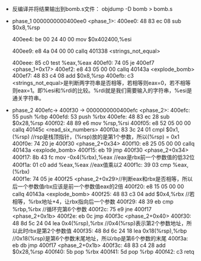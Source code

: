 * 反编译并将结果输出到bomb.s文件：
objdump -D bomb > bomb.s
* phase_1
0000000000400ee0 <phase_1>:
  400ee0:	48 83 ec 08          	sub    $0x8,%rsp

  400ee4:	be 00 24 40 00       	mov    $0x402400,%esi

  400ee9:	e8 4a 04 00 00       	callq  401338 <strings_not_equal>

  400eee:	85 c0                	test   %eax,%eax
  400ef0:	74 05                	je     400ef7 <phase_1+0x17>
  400ef2:	e8 43 05 00 00       	callq  40143a <explode_bomb>
  400ef7:	48 83 c4 08          	add    $0x8,%rsp
  400efb:	c3    
<strings_not_equal>是判断两字符串是否相等，若相等则eax=0，若不相等则eax=1。即%esi和%rdi的比较。%rdi就是我们需要输入的字符串，%esi是通关字符串。

* phase_2
400efc-> 400f30 ->
0000000000400efc <phase_2>:
  400efc:	55                   	push   %rbp
  400efd:	53                   	push   %rbx
  400efe:	48 83 ec 28          	sub    $0x28,%rsp
  400f02:	48 89 e6             	mov    %rsp,%rsi
  400f05:	e8 52 05 00 00       	callq  40145c <read_six_numbers>
  400f0a:	83 3c 24 01          	cmpl   $0x1,(%rsp)          //rsp是栈顶指针，(%rsp)放的是第1个参数，所以(%rsp) = 0x1
  400f0e:	74 20                	je     400f30 <phase_2+0x34>
  400f10:	e8 25 05 00 00       	callq  40143a <explode_bomb>
  400f15:	eb 19                	jmp    400f30 <phase_2+0x34>
  400f17:	8b 43 fc             	mov    -0x4(%rbx),%eax      //eax是rbx前一个参数值的低32位
  400f1a:	01 c0                	add    %eax,%eax            //eax值乘以2
  400f1c:	39 03                	cmp    %eax,(%rbx)          
  400f1e:	74 05                	je     400f25 <phase_2+0x29>//判断eax和rbx是否相等，所以后一个参数值rbx应该是前一个参数值eax的2倍
  400f20:	e8 15 05 00 00       	callq  40143a <explode_bomb>
  400f25:	48 83 c3 04          	add    $0x4,%rbx            //若相等，%rbx地址+4，让rbx指向后一个参数
  400f29:	48 39 eb             	cmp    %rbp,%rbx            //循环完第6个参数
  400f2c:	75 e9                	jne    400f17 <phase_2+0x1b>
  400f2e:	eb 0c                	jmp    400f3c <phase_2+0x40>
  400f30:	48 8d 5c 24 04       	lea    0x4(%rsp),%rbx      //0x4(%rsp)表示第2个参数地址，所以此时rbx是第2个参数值
  400f35:	48 8d 6c 24 18       	lea    0x18(%rsp),%rbp     //0x18(%rsp)是第6个参数末尾地址，所以rbp是第6个参数的末尾
  400f3a:	eb db                	jmp    400f17 <phase_2+0x1b>
  400f3c:	48 83 c4 28          	add    $0x28,%rsp
  400f40:	5b                   	pop    %rbx
  400f41:	5d                   	pop    %rbp
  400f42:	c3                   	retq   